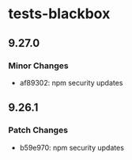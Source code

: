 # tests-blackbox

## 9.27.0

### Minor Changes

- af89302: npm security updates

## 9.26.1

### Patch Changes

- b59e970: npm security updates
